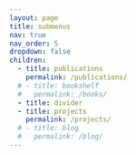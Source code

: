 ```yaml
---
layout: page
title: submenus
nav: true
nav_order: 5
dropdown: false
children:
  - title: publications
    permalink: /publications/
  # - title: bookshelf
  #   permalink: /books/
  - title: divider
  - title: projects
    permalink: /projects/
  # - title: blog
  #   permalink: /blog/
---
```

